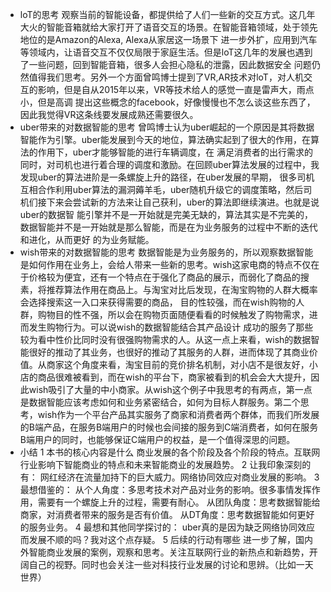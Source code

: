 - loT的思考
观察当前的智能设备，都提供给了人们一些新的交互方式。这几年大火的智能音箱就给大家打开了语音交互的场景。在智能音箱领域，处于领先地位的是Amazon的Alexa, Alexa从家居这一场景下
进一步外扩，应用到汽车等领域内，让语音交互不仅仅局限于家庭生活。但是loT这几年的发展也遇到了一些问题，回到智能音箱，很多人会担心隐私的泄露，因此数据安全
问题仍然值得我们思考。另外一个方面曾鸣博士提到了VR,AR技术对loT，对人机交互的影响，但是自从2015年以来，VR等技术给人的感觉一直是雷声大，雨点小，但是高调
提出这些概念的facebook，好像慢慢也不怎么谈这些东西了，因此我觉得VR这条线要发展成熟还需要很久。
- uber带来的对数据智能的思考
曾鸣博士认为uber崛起的一个原因是其将数据智能作为引擎。uber能发展到今天的地位，算法确实起到了很大的作用，在算法的作用下，uber才能够智能的进行车辆调度，在
满足消费者的出行需求的同时，对司机也进行着合理的调度和激励。在回顾uber算法发展的过程中，我发现uber的算法进阶是一条螺旋上升的路径，在uber发展的早期，
很多司机互相合作利用uber算法的漏洞薅羊毛，uber随机升级它的调度策略，然后司机们接下来会尝试新的方法来让自己获利，uber的算法即继续演进。也就是说uber的数据智
能引擎并不是一开始就是完美无缺的，算法其实是不完美的，数据智能并不是一开始就是那么智能，而是在为业务服务的过程中不断的迭代和进化，从而更好
的为业务赋能。
- wish带来的对数据智能的思考
数据智能是为业务服务的，所以观察数据智能是如何作用在业务上，会给人带来一些新的思考。wish这家电商的特点不仅在于价格较为便宜，还有一个特点在于强化了商品的展示，而弱化了商品的搜素，将推荐算法作用在商品上。与淘宝对比后发现，在淘宝购物的人群大概率会选择搜索这一入口来获得需要的商品，
目的性较强，而在wish购物的人群，购物目的性不强，所以会在购物页面随便看看的时候触发了购物需求，进而发生购物行为。可以说wish的数据智能结合其产品设计
成功的服务了那些较为看中性价比同时没有很强购物需求的人。从这一点上来看，wish的数据智能很好的推动了其业务，也很好的推动了其服务的人群，进而体现了其商业价值。从商家这个角度来看，淘宝目前的竞价排名机制，对小店不是很友好，小店的商品很难被看到，而在wish的平台下，商家被看到的机会会大大提升，因此wish吸引了大量的中小商家。从wish这个例子中我思考的有两点，第一点是数据智能应该考虑如何和业务紧密结合，如何为目标人群服务。第二个思考，wish作为一个平台产品其实服务了商家和消费者两个群体，而我们所发展的B端产品，在服务B端用户的时候也会间接的服务到C端消费者，如何在服务B端用户的同时，也能够保证C端用户的权益，是一个值得深思的问题。
- 小结
1 本书的核心内容是什么
商业发展的各个阶段及各个阶段的特点。互联网行业影响下智能商业的特点和未来智能商业的发展趋势。
2 让我印象深刻的有：
网红经济在流量加持下的巨大威力。网络协同效应对商业发展的影响。
3 最想借鉴的：
从个人角度：多思考技术对产品对业务的影响。很多事情发挥作用，需要有一个螺旋上升的过程，需要有耐心。
从团队角度：思考数据智能给商家，对消费者带来的服务是否有价值。
从DT角度：思考数据智能如何更好的服务业务。
4 最想和其他同学探讨的：
uber真的是因为缺乏网络协同效应而发展不顺的吗？我对这个点存疑。
5 后续的行动有哪些
进一步了解，国内外智能商业发展的案例，观察和思考。关注互联网行业的新热点和新趋势，开阔自己的视野。同时也会关注一些对科技行业发展的讨论和思辨。（比如一天世界）
